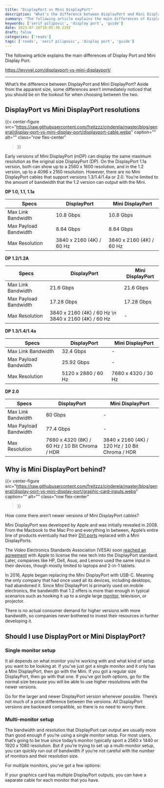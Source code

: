 ```yaml
---
title: "DisplayPort vs Mini DisplayPort"
description: "What's the difference between DisplayPort and Mini DisplayPort? Aside from the apparent size, some differences aren't immediately noticed that you should be"
summary: "The following article explains the main differences of Display Port and Mini Display Port."
keywords: ['serif pilipovic', 'display port', 'guide']
date: 2023-07-16T10:05:30.219Z
draft: false
categories: ['reads']
tags: ['reads', 'serif pilipovic', 'display port', 'guide']
---
```


The following article explains the main differences of Display Port and Mini Display Port.

https://levvvel.com/displayport-vs-mini-displayport/

---

What’s the difference between DisplayPort and Mini DisplayPort? Aside from the apparent size, some differences aren’t immediately noticed that you should be on the lookout for when choosing between the two.

DisplayPort vs Mini DisplayPort resolutions
-------------------------------------------

{{< center-figure
    src="https://raw.githubusercontent.com/freitzzz/cinderela/master/blog/general/display-port-vs-mini-display-port/displayport-cable.webp"
    caption=""
    alt=""
    class="row flex-center"
>}}

Early versions of Mini DisplayPort (mDP) can display the same maximum resolution as the original size DisplayPort (DP). On the DisplayPort 1.1a version, both can show up to a 2560 x 1600 resolution, and in the 1.2 version, up to a 4096 x 2160 resolution. However, there are no Mini DisplayPort cables that support versions 1.3/1.4/1.4a or 2.0. You’re limited to the amount of bandwidth that the 1.2 version can output with the Mini.

**DP 1.0, 1.1, 1.1a**

|Specs|DisplayPort|Mini DisplayPort|
|-----|-----------|----------------|
|Max Link Bandwidth|10.8 Gbps|10.8 Gbps|
|Max Payload Bandwidth|8.64 Gbps|8.64 Gbps|
|Max Resolution|3840 x 2160 (4K) / 60 Hz|3840 x 2160 (4K) / 60 Hz|

**DP 1.2/1.2A**

|Specs|DisplayPort|Mini DisplayPort|
|-----|-----------|----------------|
|Max Link Bandwidth|21.6 Gbps|21.6 Gbps|
|Max Payload Bandwidth|17.28 Gbps|17.28 Gbps|
|Max Resolution|3840 x 2160 (4K) / 60 Hz \n 3840 x 2160 (4K) / 60 Hz|-|

**DP 1.3/1.4/1.4a**

|Specs|DisplayPort|Mini DisplayPort|
|-----|-----------|----------------|
|Max Link Bandwidth|32.4 Gbps|\-|
|Max Payload Bandwidth|25.92 Gbps|\-|
|Max Resolution|5120 x 2880 / 60 Hz  |7680 x 4320 / 30 Hz|\-|


**DP 2.0**

|Specs|DisplayPort|Mini DisplayPort|
|-----|-----------|----------------|
|Max Link Bandwidth|80 Gbps|\-|
|Max Payload Bandwidth|77.4 Gbps|\-|
|Max Resolution|7680 x 4320 (8K) / 60 Hz / 10 Bit Chroma / HDR|3840 x 2160 (4K) / 120 Hz / 10 Bit Chroma / HDR|

Why is Mini DisplayPort behind?
-------------------------------

{{< center-figure
    src="https://raw.githubusercontent.com/freitzzz/cinderela/master/blog/general/display-port-vs-mini-display-port/graphic-card-inputs.webp"
    caption=""
    alt=""
    class="row flex-center"
>}}

How come there aren’t newer versions of Mini DisplayPort cables?

Mini DisplayPort was developed by Apple and was initially revealed in 2008. From the Macbook to the Mac Pro and everything in between, Apple’s entire line of products eventually had their [DVI ports](/dvi-d-vs-dvi-i-whats-difference/) replaced with a Mini DisplayPorts.

The Video Electronics Standards Association (VESA) soon [reached an agreement](https://www.vesa.org/wp-content/uploads/2010/12/PR111009mDP.pdf) with Apple to license the new tech into the DisplayPort standard. Later, companies like HP, Dell, Asus, and Lenovo used the same input in their devices, though mostly limited to laptops and 2-in-1 tablets.

In 2016, Apple began replacing the Mini DisplayPort with USB-C. Meaning the only company that had once used all its devices, including desktops, had abandoned it. Since Mini DisplayPort is primarily used on mobile electronics, the bandwidth that 1.2 offers is more than enough in typical scenarios such as hooking it up to a single large [monitor](https://levvvel.com/what-is-a-monitor/), television, or projector.

There is no actual consumer demand for higher versions with more bandwidth, so companies never bothered to invest their resources in further developing it.

Should I use DisplayPort or Mini DisplayPort?
---------------------------------------------

### Single monitor setup

It all depends on what monitor you’re working with and what kind of setup you want to be looking at. If you’ve just got a single monitor and it only has a Mini DisplayPort, then go with the Mini. If you got a regular size DisplayPort, then go with that one. If you’ve got both options, go for the normal size because you will be able to use higher resolutions with the newer versions.

Go for the larger and newer DisplayPort version whenever possible. There’s not much of a price difference between the versions. All DisplayPort versions are backward compatible, so there is no need to worry there.

### Multi-monitor setup

The bandwidth and resolution that DisplayPort can output are usually more than good enough if you’re using a single monitor setup. For most users, that’s going to be true since today’s monitor typically sport a 2560 x 1440 or 1920 x 1080 resolution. But if you’re trying to set up a multi-monitor setup, you can quickly run out of bandwidth if you’re not careful with the number of monitors and their resolution size.

For multiple monitors, you’ve got a few options:

If your graphics card has multiple DisplayPort outputs, you can have a separate cable for each monitor that you have.